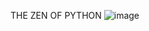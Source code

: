   THE ZEN OF PYTHON
![image](https://user-images.githubusercontent.com/110098940/228910670-ffa97ec9-31ef-4775-ba9c-5f4fe0386302.png)
